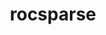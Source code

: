 ---
title: "rocsparse"
layout: cache
categories: [package, v0.19]
meta: {"versions": ["5.2.3"], "compilers": ["gcc@=11.1.0"], "oss": ["ubuntu20.04"], "platforms": ["linux"], "targets": ["x86_64"], "stacks": ["e4s"], "num_specs": 1, "num_specs_by_stack": {"e4s": 1}}
spec_details: [{"hash": "yo544fyc5ypi7chagjq7jumslggviz43", "compiler": "gcc@=11.1.0", "versions": ["5.2.3"], "os": "ubuntu20.04", "platform": "linux", "target": "x86_64", "variants": ["amdgpu_target=auto", "build_system=cmake", "build_type=Release", "~ipo", "patches=ca7226e", "~test"], "stacks": ["e4s"], "size": "-", "tarball": "https://binaries.spack.io/releases/v0.19/build_cache/linux-ubuntu20.04-x86_64/gcc-11.1.0/rocsparse-5.2.3/linux-ubuntu20.04-x86_64-gcc-11.1.0-rocsparse-5.2.3-yo544fyc5ypi7chagjq7jumslggviz43.spack"}]
---